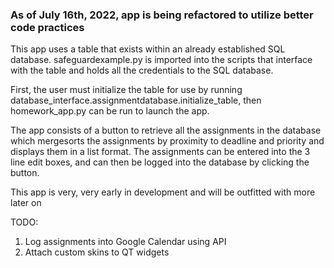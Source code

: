 ### As of July 16th, 2022, app is being refactored to utilize better code practices

This app uses a table that exists within an already established SQL database. safeguardexample.py is imported into the scripts that interface with the table and holds all the credentials to the SQL database.

First, the user must initialize the table for use by running database_interface.assignmentdatabase.initialize_table, then homework_app.py can be run to launch the app.

The app consists of a button to retrieve all the assignments in the database which mergesorts the assignments by proximity to deadline and priority and displays them in a list format. The assignments can be entered into the 3 line edit boxes, and can then be logged into the database by clicking the button.

This app is very, very early in development and will be outfitted with more later on

TODO:
1) Log assignments into Google Calendar using API
2) Attach custom skins to QT widgets
